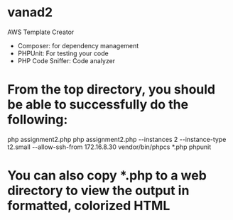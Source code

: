 # vanad2
AWS Template Creator

  - Composer: for dependency management
  - PHPUnit: For testing your code
  - PHP Code Sniffer: Code analyzer

# From the top directory, you should be able to successfully do the following:
php assignment2.php
php assignment2.php --instances 2 --instance-type t2.small --allow-ssh-from 172.16.8.30
vendor/bin/phpcs *.php
phpunit

# You can also copy *.php to a web directory to view the output in formatted, colorized HTML
